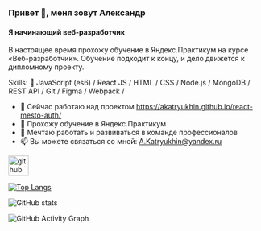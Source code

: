 ### Привет 👋, меня зовут Александр

#### Я начинающий веб-разработчик

В настоящее время прохожу обучение в Яндекс.Практикум на курсе «Веб-разработчик». Обучение подходит к концу, и дело движется к дипломному проекту.

Skills: :rocket: JavaScript (es6) / React JS / HTML / CSS / Node.js / MongoDB / REST API / Git / Figma / Webpack /

- 🔭 Сейчас работаю над проектом https://akatryukhin.github.io/react-mesto-auth/
- 🌱 Прохожу обучение в Яндекс.Практикум
- 👯 Мечтаю работать и развиваться в команде профессионалов
- 📫 Вы можете связаться со мной: A.Katryukhin@yandex.ru

[<img src='https://cdn.jsdelivr.net/npm/simple-icons@3.0.1/icons/github.svg' alt='github' height='40'>](https://github.com/AKatryukhin)

[![Top Langs](https://github-readme-stats.vercel.app/api/top-langs/?username=AKatryukhin)](https://github.com/anuraghazra/github-readme-stats)

![GitHub stats](https://github-readme-stats.vercel.app/api?username=AKatryukhin&show_icons=true)

![GitHub Activity Graph](https://activity-graph.herokuapp.com/graph?username=AKatryukhin)

